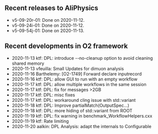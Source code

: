 ## Recent releases to AliPhysics
- v5-09-20r-01: Done on 2020-11-12.
- v5-09-24i-01: Done on 2020-11-12.
- v5-09-54j-01: Done on 2020-11-13.
## Recent developments in O2 framework
- 2020-11-13 ktf: DPL: introduce --no-cleanup option to avoid cleaning shared memory
- 2020-11-13 vfeuilla: Small Updates for dimuon analysis
- 2020-11-16 Barthelemy: [O2-1749] Forward declare inputrecord
- 2020-11-16 ktf: DPL: allow GUI to run with an empty workflow
- 2020-11-17 ktf: DPL: allow multiple workflows in the same session
- 2020-11-17 ktf: DPL: fix for messages >2GB
- 2020-11-17 ktf: DPL: misc fixes
- 2020-11-17 ktf: DPL: workaround cling issue with std::variant
- 2020-11-18 ktf: DPL: Improve partialMatch(OutputSpec...)
- 2020-11-18 ktf: DPL: more hiding of std::variant from ROOT
- 2020-11-19 ktf: DPL: fix warning in benchmark_WorkflowHelpers.cxx
- 2020-11-19 ktf: Rate limiting
- 2020-11-20 aalkin: DPL Analysis: adapt the internals to Configurable<vector>
